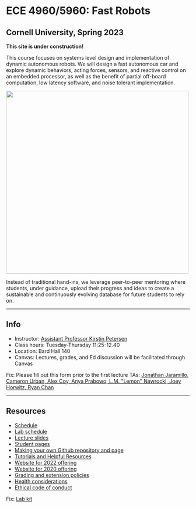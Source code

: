 # ECE 4960/5960: Fast Robots

## Cornell University, Spring 2023

**This site is under construction!**

This course focuses on systems level design and implementation of dynamic autonomous robots. We will design a fast autonomous car and explore dynamic behaviors, acting forces, sensors, and reactive control on an embedded processor, as well as the benefit of partial off-board computation, low latency software, and noise tolerant implementation.
  
  <img src="Figs/Main_page.png" width="500">
  
Instead of traditional hand-ins, we leverage peer-to-peer mentoring where students, under guidance, upload their progress and ideas to create a sustainable and continuously evolving database for future students to rely on.

---

## Info
* Instructor: [Assistant Professor Kirstin Petersen](https://cei.ece.cornell.edu/members/kirstin-h-petersen/)
* Class hours: Tuesday-Thursday 11:25-12.40
* Location: Bard Hall 140
* Canvas: Lectures, grades, and Ed discussion will be facilitated through Canvas

Fix:
Please fill out this form prior to the first lecture
TAs: [Jonathan Jaramillo, Cameron Urban, Alex Coy, Anya Prabowo, L.M. "Lemon" Nawrocki, Joey Horwitz, Ryan Chan](./TeachingTeam/readme.md)

---

## Resources

* [Schedule](./Schedule.md)
* [Lab schedule](https://calendar.google.com/calendar/u/0?cid=czZjdnNmdTR0cm5vaGJzZ3I5ZGcwN21pOXNAZ3JvdXAuY2FsZW5kYXIuZ29vZ2xlLmNvbQ)
* [Lecture slides](./lectures/Readme.md)
* [Student pages](./StudentPages.md)
* [Making your own Github repository and page](./tutorials/webpage_help.md)
* [Tutorials and Helpful Resources](./tutorials/Readme.md)
* [Website for 2022 offering](https://cei-lab.github.io/ECE4960-2022/)
* [Website for 2020 offering](https://cei-lab.github.io/ECE4960-2020/)
* [Grading and extension policies](./Grading.md)
* [Health considerations](./Health.md)
* [Ethical code of conduct](./CoC.md)

Fix:
[Lab kit](./BOM.md)
